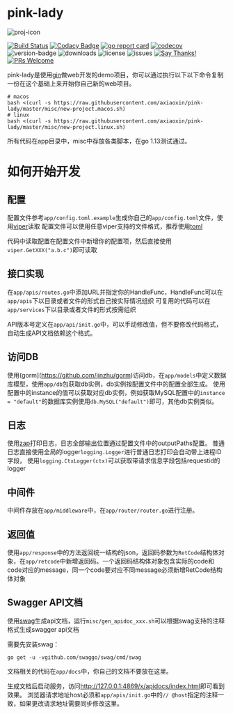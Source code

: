 # pink-lady

![proj-icon](https://raw.githubusercontent.com/axiaoxin/pink-lady/master/misc/pinklady.png)

[![Build Status](https://travis-ci.org/axiaoxin/pink-lady.svg?branch=master)](https://travis-ci.org/axiaoxin/pink-lady)
[![Codacy Badge](https://api.codacy.com/project/badge/Grade/b906dd1655074f60bf93a7c592d29204)](https://www.codacy.com/app/axiaoxin/pink-lady?utm_source=github.com&amp;utm_medium=referral&amp;utm_content=axiaoxin/pink-lady&amp;utm_campaign=Badge_Grade)
[![go report card](https://goreportcard.com/badge/github.com/axiaoxin/pink-lady)](https://goreportcard.com/report/github.com/axiaoxin/pink-lady)
[![codecov](https://codecov.io/gh/axiaoxin/pink-lady/branch/master/graph/badge.svg)](https://codecov.io/gh/axiaoxin/pink-lady)
![version-badge](https://img.shields.io/github/release/axiaoxin/pink-lady.svg)
![downloads](https://img.shields.io/github/downloads/axiaoxin/pink-lady/total.svg)
![license](https://img.shields.io/github/license/axiaoxin/pink-lady.svg)
![issues](https://img.shields.io/github/issues/axiaoxin/pink-lady.svg)
[![Say Thanks!](https://img.shields.io/badge/Say%20Thanks-!-1EAEDB.svg)](https://saythanks.io/to/axiaoxin)
[![PRs Welcome](https://img.shields.io/badge/PRs-welcome-brightgreen.svg)](https://github.com/axiaoxin/pink-lady/pulls)

pink-lady是使用[gin](https://github.com/gin-gonic/gin)做web开发的demo项目，你可以通过执行以下以下命令复制一份在这个基础上来开始你自己新的web项目。

    # macos
    bash <(curl -s https://raw.githubusercontent.com/axiaoxin/pink-lady/master/misc/new-project.macos.sh)
    # linux
    bash <(curl -s https://raw.githubusercontent.com/axiaoxin/pink-lady/master/misc/new-project.linux.sh)

所有代码在app目录中，misc中存放各类脚本，在go 1.13测试通过。


# 如何开始开发

## 配置
配置文件参考`app/config.toml.example`生成你自己的`app/config.toml`文件，使用[viper](https://github.com/spf13/viper)读取
配置文件可以使用任意viper支持的文件格式，推荐使用[toml](https://github.com/toml-lang/toml)

代码中读取配置在配置文件中新增你的配置项，然后直接使用`viper.GetXXX("a.b.c")`即可读取

## 接口实现
在`app/apis/routes.go`中添加URL并指定你的HandleFunc，HandleFunc可以在`app/apis`下以目录或者文件的形式自己按实际情况组织
可复用的代码可以在`app/services`下以目录或者文件的形式按需组织

API版本号定义在`app/api/init.go`中，可以手动修改值，但不要修改代码格式，自动生成API文档依赖这个格式。

## 访问DB
使用(gorm](https://github.com/jinzhu/gorm)访问db，在`app/models`中定义数据库模型，使用`app/db`包获取db实例，db实例按配置文件中的配置全部生成。
使用配置中的instance的值可以获取对应db实例，例如获取MySQL配置中的`instance = "default"`的数据库实例使用`db.MySQL("default")`即可，其他db实例类似。

## 日志
使用[zap](https://github.com/uber-go/zap)打印日志，日志全部输出位置通过配置文件中的outputPaths配置。
普通日志直接使用全局的logger`logging.Logger`进行普通日志打印会自动带上进程ID字段，
使用`logging.CtxLogger(ctx)`可以获取带请求信息字段包括requestid的logger

## 中间件
中间件存放在`app/middleware`中，在`app/router/router.go`进行注册。

## 返回值
使用`app/response`中的方法返回统一结构的json，返回码参数为`RetCode`结构体对象，在`app/retcode`中新增返回码。一个返回码结构体对象包含实际的code和code对应的message，同一个code要对应不同message必须新增RetCode结构体对象

## Swagger API文档
使用[swag](https://github.com/swaggo/swag)生成api文档，运行`misc/gen_apidoc_xxx.sh`可以根据swag支持的注释格式生成swagger api文档

需要先安装swag：

    go get -u -vgithub.com/swaggo/swag/cmd/swag

文档相关的代码在`app/docs`中，你自己的文档不要放在这里。

生成文档后启动服务，访问<http://127.0.0.1:4869/x/apidocs/index.html>即可看到效果。
浏览器请求地址host必须和`app/apis/init.go`中的`// @host`指定的注释一致，如果更改请求地址需要同步修改这里。
